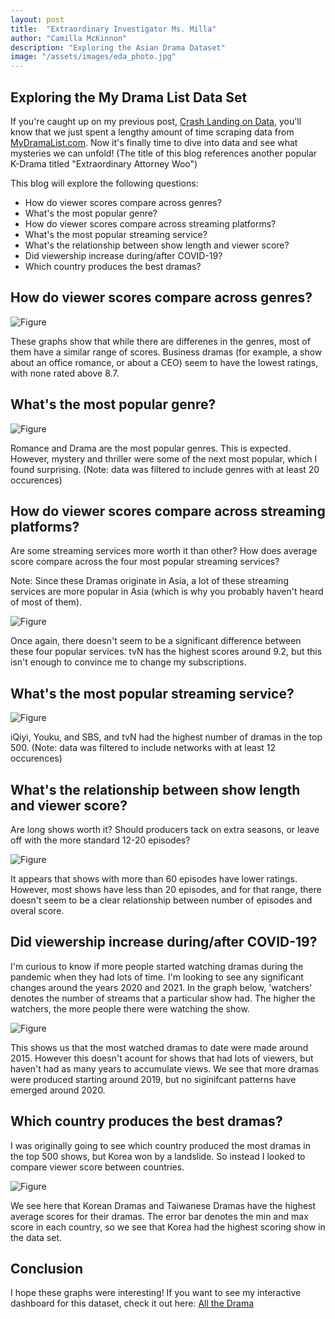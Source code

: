 ```yaml
---
layout: post
title:  "Extraordinary Investigator Ms. Milla"
author: "Camilla McKinnon"
description: "Exploring the Asian Drama Dataset"
image: "/assets/images/eda_photo.jpg"
--- 
```


## Exploring the My Drama List Data Set

If you're caught up on my previous post, <a href="https://camilla47.github.io/2023/12/09/data-collect.html" target="_blank">Crash Landing on Data</a>, you'll know that we just spent a lengthy amount of time scraping data from <a href="https://mydramalist.com/" target="_blank">MyDramaList.com</a>. Now it's finally time to dive into data and see what mysteries we can unfold!
(The title of this blog references another popular K-Drama titled "Extraordinary Attorney Woo")

This blog will explore the following questions:
* How do viewer scores compare across genres?
* What's the most popular genre?
* How do viewer scores compare across streaming platforms?
* What's the most popular streaming service?
* What's the relationship between show length and viewer score?
* Did viewership increase during/after COVID-19?
* Which country produces the best dramas?

## How do viewer scores compare across genres?

![Figure]({{site.url}}/{{site.baseurl}}/assets/images/genre_vs_score.png)

These graphs show that while there are differenes in the genres, most of them have a similar range of scores. Business dramas (for example, a show about an office romance, or about a CEO) seem to have the lowest ratings, with none rated above 8.7.

## What's the most popular genre?

![Figure]({{site.url}}/{{site.baseurl}}/assets/images/pop_genre.png)

Romance and Drama are the most popular genres. This is expected. However, mystery and thriller were some of the next most popular, which I found surprising. (Note: data was filtered to include genres with at least 20 occurences)

## How do viewer scores compare across streaming platforms?

Are some streaming services more worth it than other? How does average score compare across the four most popular streaming services?

Note: Since these Dramas originate in Asia, a lot of these streaming services are more popular in Asia (which is why you probably haven't heard of most of them).

![Figure]({{site.url}}/{{site.baseurl}}/assets/images/network_vs_score.png)

Once again, there doesn't seem to be a significant difference between these four popular services. tvN has the highest scores around 9.2, but this isn't enough to convince me to change my subscriptions.

## What's the most popular streaming service?

![Figure]({{site.url}}/{{site.baseurl}}/assets/images/pop_network.png)

iQiyi, Youku, and SBS, and tvN had the highest number of dramas in the top 500. (Note: data was filtered to include networks with at least 12 occurences)

## What's the relationship between show length and viewer score?

Are long shows worth it? Should producers tack on extra seasons, or leave off with the more standard 12-20 episodes?

![Figure]({{site.url}}/{{site.baseurl}}/assets/images/episodes_vs_score.png)

It appears that shows with more than 60 episodes have lower ratings. However, most shows have less than 20 episodes, and for that range, there doesn't seem to be a clear relationship between number of episodes and overal score.

## Did viewership increase during/after COVID-19?

I'm curious to know if more people started watching dramas during the pandemic when they had lots of time. I'm looking to see any significant changes around the years 2020 and 2021. In the graph below, 'watchers' denotes the number of streams that a particular show had. The higher the watchers, the more people there were watching the show.

![Figure]({{site.url}}/{{site.baseurl}}/assets/images/watchers_years.png)

This shows us that the most watched dramas to date were made around 2015. However this doesn't acount for shows that had lots of viewers, but haven't had as many years to accumulate views. We see that more dramas were produced starting around 2019, but no siginifcant patterns have emerged around 2020. 

## Which country produces the best dramas?

I was originally going to see which country produced the most dramas in the top 500 shows, but Korea won by a landslide. So instead I looked to compare viewer score between countries.

![Figure]({{site.url}}/{{site.baseurl}}/assets/images/country_vs_score.png)

We see here that Korean Dramas and Taiwanese Dramas have the highest average scores for their dramas. The error bar denotes the min and max score in each country, so we see that Korea had the highest scoring show in the data set.

## Conclusion

I hope these graphs were interesting! If you want to see my interactive dashboard for this dataset, check it out here: <a href="https://explore-mdl.streamlit.app/" target="_blank">All the Drama</a>
